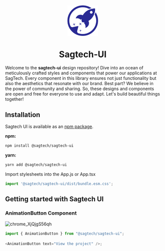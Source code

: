 <p align="center">
  <a href="https://sagtech.io" rel="noopener" target="_blank"><img width="100" src="/public/logo.svg" alt="sagtech logo"></a>
</p>

<h1 align="center">Sagtech-UI</h1>

Welcome to the **sagtech-ui** design repository! Dive into an ocean of meticulously crafted styles and components that power our applications at SagTech. Every component in this library ensures not just functionality but also the aesthetics that resonate with our brand. Best part? We believe in the power of community and sharing. So, these designs and components are open and free for everyone to use and adapt. Let's build beautiful things together!

## Installation

Sagtech UI is available as an [npm package](https://www.npmjs.com/package/sagtech-ui).

**npm:**

```bash
npm install @sagtech/sagtech-ui
```

**yarn:**

```bash
yarn add @sagtech/sagtech-ui

```

Import stylesheets into the App.js or App.tsx

```javascript
import '@sagtech/sagtech-ui/dist/bundle.esm.css';
```

## Getting started with Sagtech UI

### AnimationButton Component

![chrome_XjQjgS56qh](https://github.com/Sag-Tech/Sagtech-UI/assets/95652563/1f39ce7e-b2b6-424c-8ed5-b3ac90f08a7c)

```javascript
import { AnimationButton } from "@sagtech/sagtech-ui";

<AnimationButton text="View the project" />;
```
